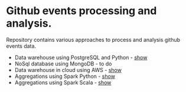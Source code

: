 # Github events processing and analysis.

Repository contains various approaches to process and analysis github events data.

* Data warehouse using PostgreSQL and Python - [show](postgres_dwh/README.md)
* NoSql database using MongoDB - to do
* Data warehouse in cloud using AWS - [show](cloud_dwh/README.md)
* Aggregations using Spark Python - [show](pyspark_agg/README.md)
* Aggregations using Spark Scala - [show](spark_scala_agg/README.md)
